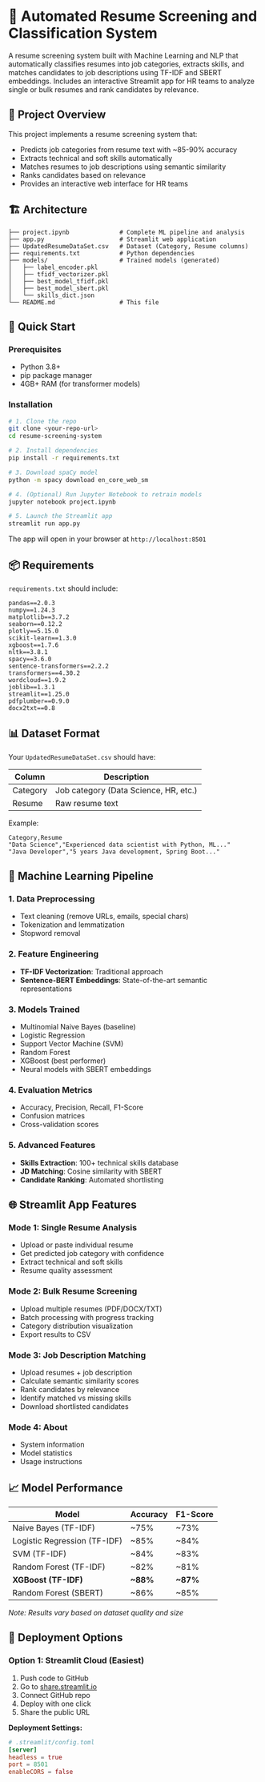 # 📄 Automated Resume Screening and Classification System

A resume screening system built with Machine Learning and NLP that automatically classifies resumes into job categories, extracts skills, and matches candidates to job descriptions using TF-IDF and SBERT embeddings. Includes an interactive Streamlit app for HR teams to analyze single or bulk resumes and rank candidates by relevance.

## 🎯 Project Overview
This project implements a resume screening system that:
- Predicts job categories from resume text with ~85-90% accuracy
- Extracts technical and soft skills automatically
- Matches resumes to job descriptions using semantic similarity
- Ranks candidates based on relevance
- Provides an interactive web interface for HR teams

## 🏗️ Architecture
```
├── project.ipynb              # Complete ML pipeline and analysis
├── app.py                     # Streamlit web application
├── UpdatedResumeDataSet.csv   # Dataset (Category, Resume columns)
├── requirements.txt           # Python dependencies
├── models/                    # Trained models (generated)
│   ├── label_encoder.pkl
│   ├── tfidf_vectorizer.pkl
│   ├── best_model_tfidf.pkl
│   ├── best_model_sbert.pkl
│   └── skills_dict.json
└── README.md                  # This file
```

## 🚀 Quick Start
### Prerequisites
- Python 3.8+
- pip package manager
- 4GB+ RAM (for transformer models)

### Installation
```bash
# 1. Clone the repo
git clone <your-repo-url>
cd resume-screening-system

# 2. Install dependencies
pip install -r requirements.txt

# 3. Download spaCy model
python -m spacy download en_core_web_sm

# 4. (Optional) Run Jupyter Notebook to retrain models
jupyter notebook project.ipynb

# 5. Launch the Streamlit app
streamlit run app.py
```
The app will open in your browser at `http://localhost:8501`

## 📦 Requirements
`requirements.txt` should include:
```
pandas==2.0.3
numpy==1.24.3
matplotlib==3.7.2
seaborn==0.12.2
plotly==5.15.0
scikit-learn==1.3.0
xgboost==1.7.6
nltk==3.8.1
spacy==3.6.0
sentence-transformers==2.2.2
transformers==4.30.2
wordcloud==1.9.2
joblib==1.3.1
streamlit==1.25.0
pdfplumber==0.9.0
docx2txt==0.8
```

## 📊 Dataset Format
Your `UpdatedResumeDataSet.csv` should have:

| Column   | Description                           |
|----------|---------------------------------------|
| Category | Job category (Data Science, HR, etc.) |
| Resume   | Raw resume text                       |

Example:
```csv
Category,Resume
"Data Science","Experienced data scientist with Python, ML..."
"Java Developer","5 years Java development, Spring Boot..."
```

## 🧠 Machine Learning Pipeline
### 1. Data Preprocessing
- Text cleaning (remove URLs, emails, special chars)
- Tokenization and lemmatization
- Stopword removal

### 2. Feature Engineering
- **TF-IDF Vectorization**: Traditional approach
- **Sentence-BERT Embeddings**: State-of-the-art semantic representations

### 3. Models Trained
- Multinomial Naive Bayes (baseline)
- Logistic Regression
- Support Vector Machine (SVM)
- Random Forest
- XGBoost (best performer)
- Neural models with SBERT embeddings

### 4. Evaluation Metrics
- Accuracy, Precision, Recall, F1-Score
- Confusion matrices
- Cross-validation scores

### 5. Advanced Features
- **Skills Extraction**: 100+ technical skills database
- **JD Matching**: Cosine similarity with SBERT
- **Candidate Ranking**: Automated shortlisting

## 🌐 Streamlit App Features
### Mode 1: Single Resume Analysis
- Upload or paste individual resume
- Get predicted job category with confidence
- Extract technical and soft skills
- Resume quality assessment

### Mode 2: Bulk Resume Screening
- Upload multiple resumes (PDF/DOCX/TXT)
- Batch processing with progress tracking
- Category distribution visualization
- Export results to CSV

### Mode 3: Job Description Matching
- Upload resumes + job description
- Calculate semantic similarity scores
- Rank candidates by relevance
- Identify matched vs missing skills
- Download shortlisted candidates

### Mode 4: About
- System information
- Model statistics
- Usage instructions

## 📈 Model Performance
| Model                    | Accuracy | F1-Score |
|--------------------------|----------|----------|
| Naive Bayes (TF-IDF)     | ~75%     | ~73%     |
| Logistic Regression (TF-IDF) | ~85% | ~84%     |
| SVM (TF-IDF)             | ~84%     | ~83%     |
| Random Forest (TF-IDF)   | ~82%     | ~81%     |
| **XGBoost (TF-IDF)**     | **~88%** | **~87%** |
| Random Forest (SBERT)    | ~86%     | ~85%     |

*Note: Results vary based on dataset quality and size*

## 🚀 Deployment Options
### Option 1: Streamlit Cloud (Easiest)
1. Push code to GitHub
2. Go to [share.streamlit.io](https://share.streamlit.io)
3. Connect GitHub repo
4. Deploy with one click
5. Share the public URL

**Deployment Settings:**
```toml
# .streamlit/config.toml
[server]
headless = true
port = 8501
enableCORS = false
```
